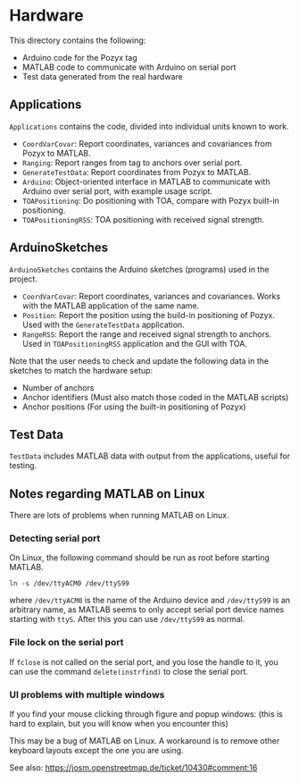 # Hardware

This directory contains the following:

- Arduino code for the Pozyx tag
- MATLAB code to communicate with Arduino on serial port
- Test data generated from the real hardware

## Applications

`Applications` contains the code, divided into individual units known to work.

- `CoordVarCovar`: Report coordinates, variances and covariances from Pozyx to MATLAB.
- `Ranging`: Report ranges from tag to anchors over serial port.
- `GenerateTestData`: Report coordinates from Pozyx to MATLAB.
- `Arduino`: Object-oriented interface in MATLAB to communicate with Arduino over serial port, with example usage script.
- `TOAPositioning`: Do positioning with TOA, compare with Pozyx built-in positioning.
- `TOAPositioningRSS`: TOA positioning with received signal strength.

## ArduinoSketches

`ArduinoSketches` contains the Arduino sketches (programs) used in the project.

- `CoordVarCovar`: Report coordinates, variances and covariances. Works with the MATLAB application of the same name.
- `Position`: Report the position using the build-in positioning of Pozyx. Used with the `GenerateTestData` application.
- `RangeRSS`: Report the range and received signal strength to anchors. Used in `TOAPositioningRSS` application and the GUI with TOA.

Note that the user needs to check and update the following data in the sketches to match the hardware setup:

- Number of anchors
- Anchor identifiers (Must also match those coded in the MATLAB scripts)
- Anchor positions (For using the built-in positioning of Pozyx)

## Test Data

`TestData` includes MATLAB data with output from the applications, useful for testing.

## Notes regarding MATLAB on Linux

There are lots of problems when running MATLAB on Linux.

### Detecting serial port

On Linux, the following command should be run as root before starting MATLAB.
```
ln -s /dev/ttyACM0 /dev/ttyS99
```
where `/dev/ttyACM0` is the name of the Arduino device and `/dev/ttyS99` is an arbitrary name, as MATLAB seems to only accept serial port device names starting with `ttyS`. After this you can use `/dev/ttyS99` as normal.

### File lock on the serial port

If `fclose` is not called on the serial port, and you lose the handle to it, you can use the command `delete(instrfind)` to close the serial port.

### UI problems with multiple windows

If you find your mouse clicking through figure and popup windows: (this is hard to explain, but you will know when you encounter this)

This may be a bug of MATLAB on Linux. A workaround is to remove other keyboard layouts except the one you are using.

See also: https://josm.openstreetmap.de/ticket/10430#comment:16
